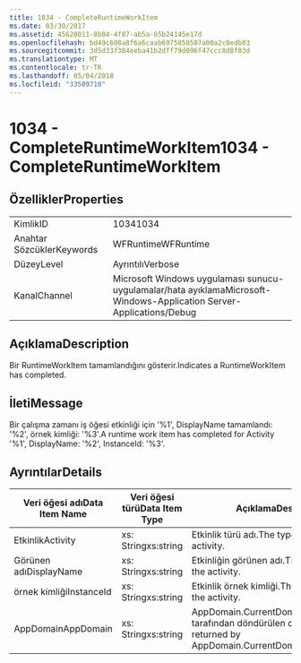 ```yaml
---
title: 1034 - CompleteRuntimeWorkItem
ms.date: 03/30/2017
ms.assetid: 45620011-8b04-4f87-ab5a-65b24145e17d
ms.openlocfilehash: bd49c608a8f6a6caab6975850507a00a2c0edb03
ms.sourcegitcommit: 3d5d33f384eeba41b2dff79d096f47ccc8d8f03d
ms.translationtype: MT
ms.contentlocale: tr-TR
ms.lasthandoff: 05/04/2018
ms.locfileid: "33509710"
---
```

# <a name="1034---completeruntimeworkitem"></a><span data-ttu-id="75285-102">1034 - CompleteRuntimeWorkItem</span><span class="sxs-lookup"><span data-stu-id="75285-102">1034 - CompleteRuntimeWorkItem</span></span>
## <a name="properties"></a><span data-ttu-id="75285-103">Özellikler</span><span class="sxs-lookup"><span data-stu-id="75285-103">Properties</span></span>  
  
|||  
|-|-|  
|<span data-ttu-id="75285-104">Kimlik</span><span class="sxs-lookup"><span data-stu-id="75285-104">ID</span></span>|<span data-ttu-id="75285-105">1034</span><span class="sxs-lookup"><span data-stu-id="75285-105">1034</span></span>|  
|<span data-ttu-id="75285-106">Anahtar Sözcükler</span><span class="sxs-lookup"><span data-stu-id="75285-106">Keywords</span></span>|<span data-ttu-id="75285-107">WFRuntime</span><span class="sxs-lookup"><span data-stu-id="75285-107">WFRuntime</span></span>|  
|<span data-ttu-id="75285-108">Düzey</span><span class="sxs-lookup"><span data-stu-id="75285-108">Level</span></span>|<span data-ttu-id="75285-109">Ayrıntılı</span><span class="sxs-lookup"><span data-stu-id="75285-109">Verbose</span></span>|  
|<span data-ttu-id="75285-110">Kanal</span><span class="sxs-lookup"><span data-stu-id="75285-110">Channel</span></span>|<span data-ttu-id="75285-111">Microsoft Windows uygulaması sunucu-uygulamalar/hata ayıklama</span><span class="sxs-lookup"><span data-stu-id="75285-111">Microsoft-Windows-Application Server-Applications/Debug</span></span>|  
  
## <a name="description"></a><span data-ttu-id="75285-112">Açıklama</span><span class="sxs-lookup"><span data-stu-id="75285-112">Description</span></span>  
 <span data-ttu-id="75285-113">Bir RuntimeWorkItem tamamlandığını gösterir.</span><span class="sxs-lookup"><span data-stu-id="75285-113">Indicates a RuntimeWorkItem has completed.</span></span>  
  
## <a name="message"></a><span data-ttu-id="75285-114">İleti</span><span class="sxs-lookup"><span data-stu-id="75285-114">Message</span></span>  
 <span data-ttu-id="75285-115">Bir çalışma zamanı iş öğesi etkinliği için '%1', DisplayName tamamlandı: '%2', örnek kimliği: '%3'.</span><span class="sxs-lookup"><span data-stu-id="75285-115">A runtime work item has completed for Activity '%1', DisplayName: '%2', InstanceId: '%3'.</span></span>  
  
## <a name="details"></a><span data-ttu-id="75285-116">Ayrıntılar</span><span class="sxs-lookup"><span data-stu-id="75285-116">Details</span></span>  
  
|<span data-ttu-id="75285-117">Veri öğesi adı</span><span class="sxs-lookup"><span data-stu-id="75285-117">Data Item Name</span></span>|<span data-ttu-id="75285-118">Veri öğesi türü</span><span class="sxs-lookup"><span data-stu-id="75285-118">Data Item Type</span></span>|<span data-ttu-id="75285-119">Açıklama</span><span class="sxs-lookup"><span data-stu-id="75285-119">Description</span></span>|  
|--------------------|--------------------|-----------------|  
|<span data-ttu-id="75285-120">Etkinlik</span><span class="sxs-lookup"><span data-stu-id="75285-120">Activity</span></span>|<span data-ttu-id="75285-121">xs: String</span><span class="sxs-lookup"><span data-stu-id="75285-121">xs:string</span></span>|<span data-ttu-id="75285-122">Etkinlik türü adı.</span><span class="sxs-lookup"><span data-stu-id="75285-122">The type name of the activity.</span></span>|  
|<span data-ttu-id="75285-123">Görünen adı</span><span class="sxs-lookup"><span data-stu-id="75285-123">DisplayName</span></span>|<span data-ttu-id="75285-124">xs: String</span><span class="sxs-lookup"><span data-stu-id="75285-124">xs:string</span></span>|<span data-ttu-id="75285-125">Etkinliğin görünen adı.</span><span class="sxs-lookup"><span data-stu-id="75285-125">The display name of the activity.</span></span>|  
|<span data-ttu-id="75285-126">örnek kimliği</span><span class="sxs-lookup"><span data-stu-id="75285-126">InstanceId</span></span>|<span data-ttu-id="75285-127">xs: String</span><span class="sxs-lookup"><span data-stu-id="75285-127">xs:string</span></span>|<span data-ttu-id="75285-128">Etkinlik örnek kimliği.</span><span class="sxs-lookup"><span data-stu-id="75285-128">The instance id of the activity.</span></span>|  
|<span data-ttu-id="75285-129">AppDomain</span><span class="sxs-lookup"><span data-stu-id="75285-129">AppDomain</span></span>|<span data-ttu-id="75285-130">xs: String</span><span class="sxs-lookup"><span data-stu-id="75285-130">xs:string</span></span>|<span data-ttu-id="75285-131">AppDomain.CurrentDomain.FriendlyName tarafından döndürülen dize.</span><span class="sxs-lookup"><span data-stu-id="75285-131">The string returned by AppDomain.CurrentDomain.FriendlyName.</span></span>|
